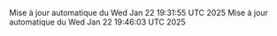 Mise à jour automatique du Wed Jan 22 19:31:55 UTC 2025
Mise à jour automatique du Wed Jan 22 19:46:03 UTC 2025

